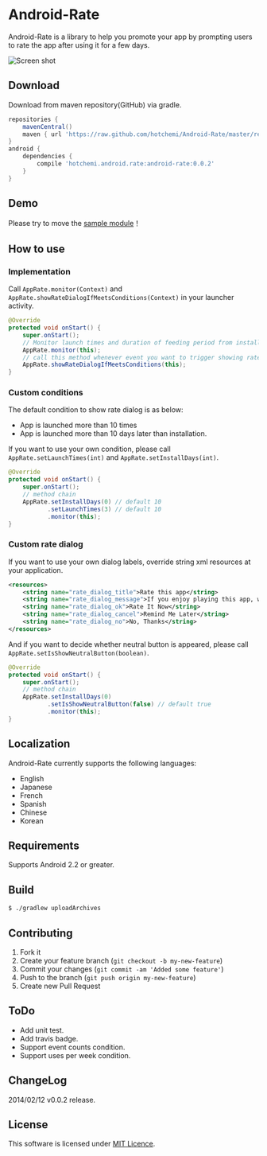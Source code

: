 Android-Rate
============

Android-Rate is a library to help you promote your app by prompting users to rate the app after using it for a few days.

![Screen shot](https://raw.github.com/hotchemi/Android-Rate/master/documents/screenshot.png)

## Download

Download from maven repository(GitHub) via gradle.

```groovy
repositories {
    mavenCentral()
    maven { url 'https://raw.github.com/hotchemi/Android-Rate/master/repository/' }
}
android {
    dependencies {
        compile 'hotchemi.android.rate:android-rate:0.0.2'
    }
}
```

## Demo

Please try to move the [sample module](https://github.com/hotchemi/Android-Rate/tree/master/sample)！

## How to use

### Implementation

Call `AppRate.monitor(Context)` and `AppRate.showRateDialogIfMeetsConditions(Context)` in your launcher activity.

```java
@Override
protected void onStart() {
    super.onStart();
    // Monitor launch times and duration of feeding period from installation
    AppRate.monitor(this);
    // call this method whenever event you want to trigger showing rate dialog
    AppRate.showRateDialogIfMeetsConditions(this);
}
```

### Custom conditions

The default condition to show rate dialog is as below:

* App is launched more than 10 times
* App is launched more than 10 days later than installation.

If you want to use your own condition, please call `AppRate.setLaunchTimes(int)` and `AppRate.setInstallDays(int)`.

```java
@Override
protected void onStart() {
    super.onStart();
    // method chain
    AppRate.setInstallDays(0) // default 10
           .setLaunchTimes(3) // default 10
           .monitor(this);
}
```

### Custom rate dialog

If you want to use your own dialog labels, override string xml resources at your application.

```xml
<resources>
    <string name="rate_dialog_title">Rate this app</string>
    <string name="rate_dialog_message">If you enjoy playing this app, would you mind taking a moment to rate it? It won\'t take more than a minute. Thanks for your support!</string>
    <string name="rate_dialog_ok">Rate It Now</string>
    <string name="rate_dialog_cancel">Remind Me Later</string>
    <string name="rate_dialog_no">No, Thanks</string>
</resources>
```
And if you want to decide whether neutral button is appeared, please call `AppRate.setIsShowNeutralButton(boolean)`.

```java
@Override
protected void onStart() {
    super.onStart();
    // method chain
    AppRate.setInstallDays(0)
           .setIsShowNeutralButton(false) // default true
           .monitor(this);
}
```

## Localization

Android-Rate currently supports the following languages:

 * English
 * Japanese
 * French
 * Spanish
 * Chinese
 * Korean

## Requirements

Supports Android 2.2 or greater.

## Build

```sh
$ ./gradlew uploadArchives
```

## Contributing

1. Fork it
2. Create your feature branch (`git checkout -b my-new-feature`)
3. Commit your changes (`git commit -am 'Added some feature'`)
4. Push to the branch (`git push origin my-new-feature`)
5. Create new Pull Request

## ToDo

- Add unit test.
- Add travis badge.
- Support event counts condition.
- Support uses per week condition.

## ChangeLog

2014/02/12 v0.0.2 release.

## License

This software is licensed under [MIT Licence](http://opensource.org/licenses/MIT).
